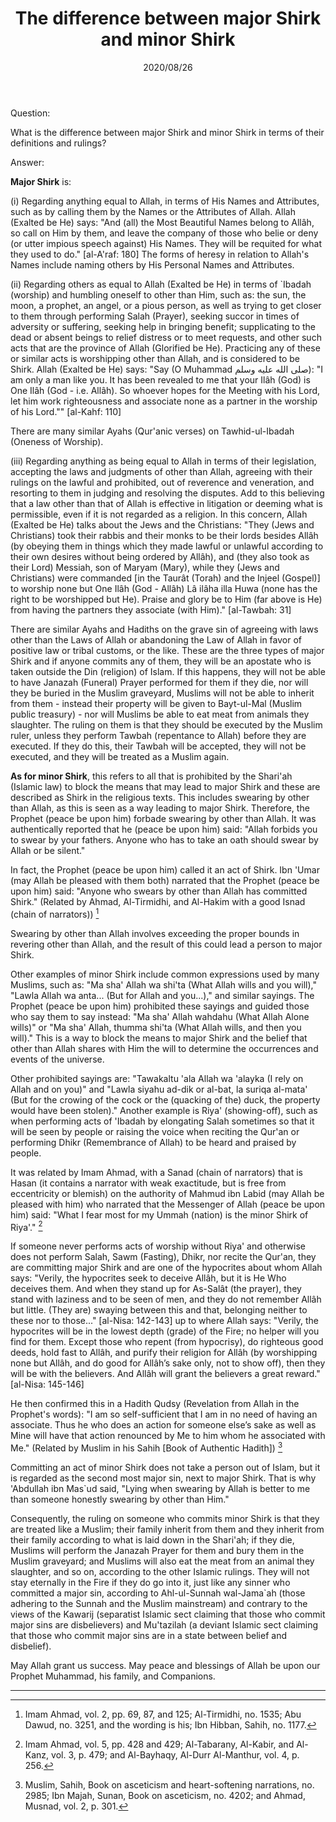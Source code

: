 ﻿---
layout: post
title: "The difference between major Shirk and minor Shirk"
publisher: "alsalafiyyah@icloud.com"
source: "Fatawa Al-Lajnah Ad-Daimah 1653-1"
hijri: Muharram 7, 1442 AH
date: 2020/08/26
category: ["basic", shirk]
shaykhs: 
 - Shaykh Ibn Baz
 - Shaykh Abdul-Razzaq al-Afify
 - Shaykh Abdullah bin Ghudayyan
 - Shaykh Abdullah ibn Qa'ud
---

Question:

What is the difference between major Shirk and minor Shirk in terms of their definitions and rulings?

Answer:

**Major Shirk** is: 

(i) Regarding anything equal to Allah, in terms of His Names and Attributes, such as by calling them by the Names or the Attributes of Allah. Allah (Exalted be He) says: "And (all) the Most Beautiful Names belong to Allâh, so call on Him by them, and leave the company of those who belie or deny (or utter impious speech against) His Names. They will be requited for what they used to do." [al-A'raf: 180] The forms of heresy in relation to Allah's Names include naming others by His Personal Names and Attributes.

(ii) Regarding others as equal to Allah (Exalted be He) in terms of `Ibadah (worship) and humbling oneself to other than Him, such as: the sun, the moon, a prophet, an angel, or a pious person, as well as trying to get closer to them through performing Salah (Prayer), seeking succor in times of adversity or suffering, seeking help in bringing benefit; supplicating to the dead or absent beings to relief distress or to meet requests, and other such acts that are the province of Allah (Glorified be He). Practicing any of these or similar acts is worshipping other than Allah, and is considered to be Shirk. Allah (Exalted be He) says: "Say (O Muhammad صلى الله عليه وسلم): "I am only a man like you. It has been revealed to me that your Ilâh (God) is One Ilâh (God - i.e. Allâh). So whoever hopes for the Meeting with his Lord, let him work righteousness and associate none as a partner in the worship of his Lord."" [al-Kahf: 110]


There are many similar Ayahs (Qur'anic verses) on Tawhid-ul-Ibadah (Oneness of Worship).

(iii) Regarding anything as being equal to Allah in terms of their legislation, accepting the laws and judgments of other than Allah, agreeing with their rulings on the lawful and prohibited, out of reverence and veneration, and resorting to them in judging and resolving the disputes. Add to this believing that a law other than that of Allah is effective in litigation or deeming what is permissible, even if it is not regarded as a religion. In this concern, Allah (Exalted be He) talks about the Jews and the Christians: "They (Jews and Christians) took their rabbis and their monks to be their lords besides Allâh (by obeying them in things which they made lawful or unlawful according to their own desires without being ordered by Allâh), and (they also took as their Lord) Messiah, son of Maryam (Mary), while they (Jews and Christians) were commanded [in the Taurât (Torah) and the Injeel (Gospel)] to worship none but One Ilâh (God - Allâh) Lâ ilâha illa Huwa (none has the right to be worshipped but He). Praise and glory be to Him (far above is He) from having the partners they associate (with Him)." [al-Tawbah: 31]

There are similar Ayahs and Hadiths on the grave sin of agreeing with laws other than the Laws of Allah or abandoning the Law of Allah in favor of positive law or tribal customs, or the like. These are the three types of major Shirk and if anyone commits any of them, they will be an apostate who is taken outside the Din (religion) of Islam. If this happens, they will not be able to have Janazah (Funeral) Prayer performed for them if they die, nor will they be buried in the Muslim graveyard, Muslims will not be able to inherit from them - instead their property will be given to Bayt-ul-Mal (Muslim public treasury) - nor will Muslims be able to eat meat from animals they slaughter. The ruling on them is that they should be executed by the Muslim ruler, unless they perform Tawbah (repentance to Allah) before they are executed. If they do this, their Tawbah will be accepted, they will not be executed, and they will be treated as a Muslim again.

**As for minor Shirk**, this refers to all that is prohibited by the Shari'ah (Islamic law) to block the means that may lead to major Shirk and these are described as Shirk in the religious texts. This includes swearing by other than Allah, as this is seen as a way leading to major Shirk. Therefore, the Prophet (peace be upon him) forbade swearing by other than Allah. It was authentically reported that he (peace be upon him) said: "Allah forbids you to swear by your fathers. Anyone who has to take an oath should swear by Allah or be silent."

In fact, the Prophet (peace be upon him) called it an act of Shirk. Ibn 'Umar (may Allah be pleased with them both) narrated that the Prophet (peace be upon him) said: "Anyone who swears by other than Allah has committed Shirk." (Related by Ahmad, Al-Tirmidhi, and Al-Hakim with a good Isnad (chain of narrators)) [^1]

Swearing by other than Allah involves exceeding the proper bounds in revering other than Allah, and the result of this could lead a person to major Shirk.

Other examples of minor Shirk include common expressions used by many Muslims, such as: "Ma sha' Allah wa shi'ta (What Allah wills and you will)," "Lawla Allah wa anta... (But for Allah and you...)," and similar sayings. The Prophet (peace be upon him) prohibited these sayings and guided those who say them to say instead: "Ma sha' Allah wahdahu (What Allah Alone wills)" or "Ma sha' Allah, thumma shi'ta (What Allah wills, and then you will)." This is a way to block the means to major Shirk and the belief that other than Allah shares with Him the will to determine the occurrences and events of the universe. 

Other prohibited sayings are: "Tawakaltu 'ala Allah wa 'alayka (I rely on Allah and on you)" and "Lawla siyahu ad-dik or al-bat, la suriqa al-mata' (But for the crowing of the cock or the (quacking of the) duck, the property would have been stolen)." Another example is Riya' (showing-off), such as when performing acts of 'Ibadah by elongating Salah sometimes so that it will be seen by people or raising the voice when reciting the Qur'an or performing Dhikr (Remembrance of Allah) to be heard and praised by people.

It was related by Imam Ahmad, with a Sanad (chain of narrators) that is Hasan (it contains a narrator with weak exactitude, but is free from eccentricity or blemish) on the authority of Mahmud ibn Labid (may Allah be pleased with him) who narrated that the Messenger of Allah (peace be upon him) said: "What I fear most for my Ummah (nation) is the minor Shirk of Riya'." [^2]

If someone never performs acts of worship without Riya' and otherwise does not perform Salah, Sawm (Fasting), Dhikr, nor recite the Qur'an, they are committing major Shirk and are one of the hypocrites about whom Allah says: "Verily, the hypocrites seek to deceive Allâh, but it is He Who deceives them. And when they stand up for As-Salât (the prayer), they stand with laziness and to be seen of men, and they do not remember Allâh but little. (They are) swaying between this and that, belonging neither to these nor to those..." [al-Nisa: 142-143] up to where Allah says: "Verily, the hypocrites will be in the lowest depth (grade) of the Fire; no helper will you find for them. Except those who repent (from hypocrisy), do righteous good deeds, hold fast to Allâh, and purify their religion for Allâh (by worshipping none but Allâh, and do good for Allâh’s sake only, not to show off), then they will be with the believers. And Allâh will grant the believers a great reward." [al-Nisa: 145-146]

He then confirmed this in a Hadith Qudsy (Revelation from Allah in the Prophet's words): "I am so self-sufficient that I am in no need of having an associate. Thus he who does an action for someone else’s sake as well as Mine will have that action renounced by Me to him whom he associated with Me." (Related by Muslim in his Sahih [Book of Authentic Hadith]) [^3]

Committing an act of minor Shirk does not take a person out of Islam, but it is regarded as the second most major sin, next to major Shirk. That is why 'Abdullah ibn Mas`ud said, "Lying when swearing by Allah is better to me than someone honestly swearing by other than Him."

Consequently, the ruling on someone who commits minor Shirk is that they are treated like a Muslim; their family inherit from them and they inherit from their family according to what is laid down in the Shari'ah; if they die, Muslims will perform the Janazah Prayer for them and bury them in the Muslim graveyard; and Muslims will also eat the meat from an animal they slaughter, and so on, according to the other Islamic rulings. They will not stay eternally in the Fire if they do go into it, just like any sinner who committed a major sin, according to Ahl-ul-Sunnah wal-Jama`ah (those adhering to the Sunnah and the Muslim mainstream) and contrary to the views of the Kawarij (separatist Islamic sect claiming that those who commit major sins are disbelievers) and Mu'tazilah (a deviant Islamic sect claiming that those who commit major sins are in a state between belief and disbelief).

May Allah grant us success. May peace and blessings of Allah be upon our Prophet Muhammad, his family, and Companions.

---

[^1]: Imam Ahmad, vol. 2, pp. 69, 87, and 125; Al-Tirmidhi, no. 1535; Abu Dawud, no. 3251, and the wording is his; Ibn Hibban, Sahih, no. 1177.
[^2]: Imam Ahmad, vol. 5, pp. 428 and 429; Al-Tabarany, Al-Kabir, and Al-Kanz, vol. 3, p. 479; and Al-Bayhaqy, Al-Durr Al-Manthur, vol. 4, p. 256.
[^3]: Muslim, Sahih, Book on asceticism and heart-softening narrations, no. 2985; Ibn Majah, Sunan, Book on asceticism, no. 4202; and Ahmad, Musnad, vol. 2, p. 301.
